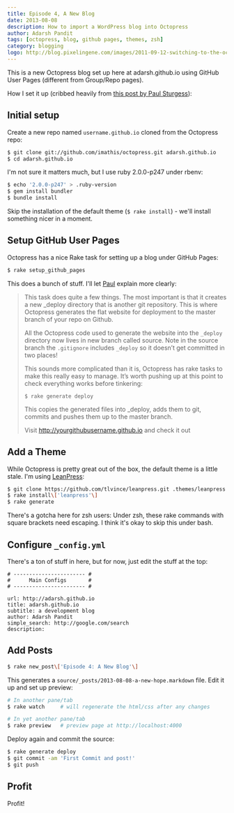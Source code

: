 ```yaml
---
title: Episode 4, A New Blog
date: 2013-08-08
description: How to import a WordPress blog into Octopress
author: Adarsh Pandit
tags: [octopress, blog, github pages, themes, zsh]
category: blogging
logo: http://blog.pixelingene.com/images/2011-09-12-switching-to-the-octopress-blogging-engine/octopress_logo.png
---
```


This is a new  Octopress blog set up here at adarsh.github.io using GitHub
User Pages (different from Group/Repo pages).

How I set it up (cribbed heavily from [this post by Paul Sturgess][1]):

<!-- more -->

## Initial setup

Create a new repo named `username.github.io` cloned from the Octopress repo:

```zsh
$ git clone git://github.com/imathis/octopress.git adarsh.github.io
$ cd adarsh.github.io
```


I'm not sure it matters much, but I use ruby 2.0.0-p247 under rbenv:

```zsh
$ echo '2.0.0-p247' > .ruby-version
$ gem install bundler
$ bundle install
```

Skip the installation of the default theme (`$ rake install`) - we'll install
something nicer in a moment.

## Setup GitHub User Pages

Octopress has a nice Rake task for setting up a blog under GitHub Pages:

```zsh
$ rake setup_github_pages
```

This does a bunch of stuff. I'll let [Paul][1] explain more clearly:

> This task does quite a few things. The most important is that it creates a new _deploy directory that is another git repository. This is where Octopress generates the flat website for deployment to the master branch of your repo on Github.
>
> All the Octopress code used to generate the website into the `_deploy` directory now lives in new branch called source. Note in the source branch the `.gitignore` includes `_deploy` so it doesn’t get committed in two places!
>
> This sounds more complicated than it is, Octopress has rake tasks to make this really easy to manage. It’s worth pushing up at this point to check everything works before tinkering:
>
>`$ rake generate deploy`
>
> This copies the generated files into _deploy, adds them to git, commits and pushes them up to the master branch.
>
> Visit http://yourgithubusername.github.io and check it out

## Add a Theme

While Octopress is pretty great out of the box, the default theme is a little
stale. I'm using [LeanPress][2]:

```zsh
$ git clone https://github.com/tlvince/leanpress.git .themes/leanpress
$ rake install\['leanpress'\]
$ rake generate
```

There's a gotcha here for zsh users: Under zsh, these rake commands with square
brackets need escaping. I think it's okay to skip this under bash.

## Configure `_config.yml`

There's a ton of stuff in here, but for now, just edit the stuff at the top:

```
# ----------------------- #
#      Main Configs       #
# ----------------------- #

url: http://adarsh.github.io
title: adarsh.github.io
subtitle: a development blog
author: Adarsh Pandit
simple_search: http://google.com/search
description:
```

## Add Posts

```zsh
$ rake new_post\['Episode 4: A New Blog'\]
```

This generates a `source/_posts/2013-08-08-a-new-hope.markdown` file. Edit it up
and set up preview:

```zsh
# In another pane/tab
$ rake watch     # will regenerate the html/css after any changes

# In yet another pane/tab
$ rake preview   # preview page at http://localhost:4000
```

Deploy again and commit the source:

```zsh
$ rake generate deploy
$ git commit -am 'First Commit and post!'
$ git push
```

## Profit

Profit!

[1]: http://paulsturgess.co.uk/blog/2013/04/24/hello-octopress-and-github-pages/
[2]: https://github.com/tlvince/leanpress
